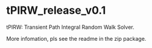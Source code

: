 # tPIRW_release_v0.1

tPIRW: Transient Path Integral Random Walk Solver.

More infomation, pls see the readme in the zip package.

